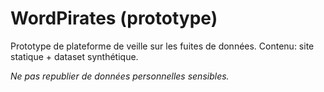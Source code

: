 # WordPirates (prototype)

Prototype de plateforme de veille sur les fuites de données. Contenu: site statique + dataset synthétique.

*Ne pas republier de données personnelles sensibles.*

